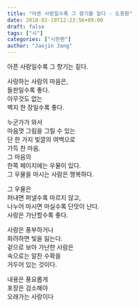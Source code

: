 ```yaml
---
title: "아픈 사랑일수록 그 향기를 짙다 - 도종환"
date: 2018-02-19T12:23:56+09:00
draft: false
tags: ["시"]
categories: ["시한편"]
author: "Jaejin Jang"
---
```


아픈 사랑일수록 그 향기는 짙다.

사랑하는 사람의 마음은,<br>
들판일수록 좋다.<br>
아무것도 없는<br>
벽지 한 장일수록 좋다.

누군가가 와서<br>
마음껏 그림을 그릴 수 있는<br>
단 한 가지 빛깔의 여백으로<br>
가득 찬 마음.<br>
그 마음의<br>
한쪽 페이지에는 우물이 있다.<br>
그 우물을 마시는 사람은 행복하다.

그 우물은<br>
퍼내면 퍼낼수록 마르지 않고,<br>
나누어 마시면 마실수록 단맛이 난다.<br>
사랑은 가난할수록 좋다.

사랑은 풍부하거나<br>
화려하면 빛을 잃는다.<br>
겉으로 보아 가난한 사람은<br>
속으로는 알찬 수확을<br>
거두어 있는 것이다.

내용은 풍요롭게<br>
포장은 검소해야<br>
오래가는 사랑이다
